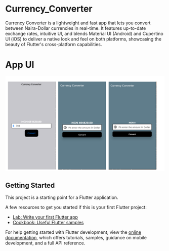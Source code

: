 # Currency_Converter

Currency Converter is a lightweight and fast app that lets you convert between Naira-Dollar currencies in real-time. It features up-to-date exchange rates, intuitive UI, and blends Material UI (Android) and Cupertino UI (iOS) to deliver a native look and feel on both platforms, showcasing the beauty of Flutter's cross-platform capabilities.

# App UI
![App_UI](https://github.com/Tee-Kay404/Currency_Converter/blob/6ed3fea49824bd02b99e3c8c2eb708ab84956fc5/Currency_converter.png)

## Getting Started

This project is a starting point for a Flutter application.

A few resources to get you started if this is your first Flutter project:

- [Lab: Write your first Flutter app](https://docs.flutter.dev/get-started/codelab)
- [Cookbook: Useful Flutter samples](https://docs.flutter.dev/cookbook)

For help getting started with Flutter development, view the
[online documentation](https://docs.flutter.dev/), which offers tutorials,
samples, guidance on mobile development, and a full API reference.

